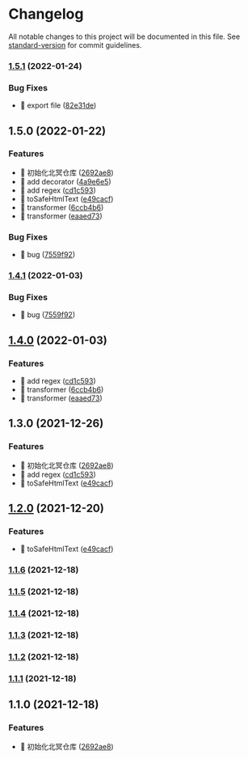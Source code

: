 # Changelog

All notable changes to this project will be documented in this file. See [standard-version](https://github.com/conventional-changelog/standard-version) for commit guidelines.

### [1.5.1](https://github.com/jackeryjam/peking-ming/compare/v1.5.0...v1.5.1) (2022-01-24)


### Bug Fixes

* 🐛 export file ([82e31de](https://github.com/jackeryjam/peking-ming/commit/82e31deca1cad39f1b66bdc04d8e803cf6268de4))

## 1.5.0 (2022-01-22)


### Features

* 🎸 初始化北冥仓库 ([2692ae8](https://github.com/jackeryjam/peking-ming/commit/2692ae8ecea5c8aadb785b3a3d99461ded17ef2b))
* 🎸 add decorator ([4a9e6e5](https://github.com/jackeryjam/peking-ming/commit/4a9e6e5b8539bfcac70a6142bd898d330a6c5ba3))
* 🎸 add regex ([cd1c593](https://github.com/jackeryjam/peking-ming/commit/cd1c5938d003eab9eada2dc3e2f929c4c10872c0))
* 🎸 toSafeHtmlText ([e49cacf](https://github.com/jackeryjam/peking-ming/commit/e49cacf542e7b57388196ebbd632109d04552e78))
* 🎸 transformer ([6ccb4b6](https://github.com/jackeryjam/peking-ming/commit/6ccb4b68eafe10e162839e644d729c62167489ca))
* 🎸 transformer ([eaaed73](https://github.com/jackeryjam/peking-ming/commit/eaaed73db72840abb048270e3806e82e529304fc))


### Bug Fixes

* 🐛 bug ([7559f92](https://github.com/jackeryjam/peking-ming/commit/7559f92832f7b8f3cb99fbe13d82d65076d0d068))

### [1.4.1](https://github.com/jackeryjam/peking-ming/compare/v1.4.0...v1.4.1) (2022-01-03)


### Bug Fixes

* 🐛 bug ([7559f92](https://github.com/jackeryjam/peking-ming/commit/7559f92832f7b8f3cb99fbe13d82d65076d0d068))

## [1.4.0](https://github.com/jackeryjam/peking-ming/compare/v1.2.0...v1.4.0) (2022-01-03)


### Features

* 🎸 add regex ([cd1c593](https://github.com/jackeryjam/peking-ming/commit/cd1c5938d003eab9eada2dc3e2f929c4c10872c0))
* 🎸 transformer ([6ccb4b6](https://github.com/jackeryjam/peking-ming/commit/6ccb4b68eafe10e162839e644d729c62167489ca))
* 🎸 transformer ([eaaed73](https://github.com/jackeryjam/peking-ming/commit/eaaed73db72840abb048270e3806e82e529304fc))

## 1.3.0 (2021-12-26)


### Features

* 🎸 初始化北冥仓库 ([2692ae8](https://github.com/jackeryjam/peking-ming/commit/2692ae8ecea5c8aadb785b3a3d99461ded17ef2b))
* 🎸 add regex ([cd1c593](https://github.com/jackeryjam/peking-ming/commit/cd1c5938d003eab9eada2dc3e2f929c4c10872c0))
* 🎸 toSafeHtmlText ([e49cacf](https://github.com/jackeryjam/peking-ming/commit/e49cacf542e7b57388196ebbd632109d04552e78))

## [1.2.0](https://github.com/jackeryjam/peking-ming/compare/v1.1.6...v1.2.0) (2021-12-20)


### Features

* 🎸 toSafeHtmlText ([e49cacf](https://github.com/jackeryjam/peking-ming/commit/e49cacf542e7b57388196ebbd632109d04552e78))

### [1.1.6](https://github.com/jackeryjam/peking-ming/compare/v1.1.5...v1.1.6) (2021-12-18)

### [1.1.5](https://github.com/jackeryjam/peking-ming/compare/v1.1.4...v1.1.5) (2021-12-18)

### [1.1.4](https://github.com/jackeryjam/peking-ming/compare/v1.1.3...v1.1.4) (2021-12-18)

### [1.1.3](https://github.com/jackeryjam/peking-ming/compare/v1.1.2...v1.1.3) (2021-12-18)

### [1.1.2](https://github.com/jackeryjam/peking-ming/compare/v1.1.1...v1.1.2) (2021-12-18)

### [1.1.1](https://github.com/jackeryjam/peking-ming/compare/v1.1.0...v1.1.1) (2021-12-18)

## 1.1.0 (2021-12-18)


### Features

* 🎸 初始化北冥仓库 ([2692ae8](https://github.com/jackeryjam/peking-ming/commit/2692ae8ecea5c8aadb785b3a3d99461ded17ef2b))
